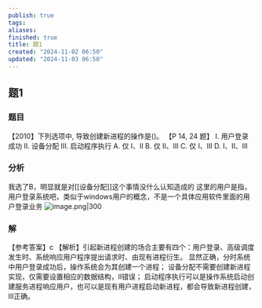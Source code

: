 ```yaml
---
publish: true
tags: 
aliases: 
finished: true
title: 题1
created: "2024-11-02 06:50"
updated: "2024-11-03 06:50"
---
```

## 题1
### 题目
【2010】下列选项中, 导致创建新进程的操作是()。 【P 14, 24 题】
I. 用户登录成功 
II. 设备分配 
III. 启动程序执行
A. 仅 I、II 
B. 仅 II、III 
C. 仅 I、III 
D. I、II、III
### 分析
我选了B，明显就是对[[设备分配]]这个事情没什么认知造成的
这里的用户是指，用户登录系统吧，类似于windows用户的概念，不是一个具体应用软件里面的用户登录业务
![image.png|300](https://img.hwenyi.live/202411031506445.webp)
### 解
【参考答案】c
【解析】引起新进程创建的场合主要有四个：用户登录、高级调度发生时、系统响应用户程序提出请求时、由现有进程衍生。
显然正确，分时系统中用户登录成功后，操作系统会为其创建一个进程；
设备分配不需要创建新进程实现，仅需要设置相应的数据结构，II错误；
启动程序执行可以是操作系统启动创建服务进程响应用户，也可以是现有用户进程启动新进程，都会导致新进程创建，III正确。